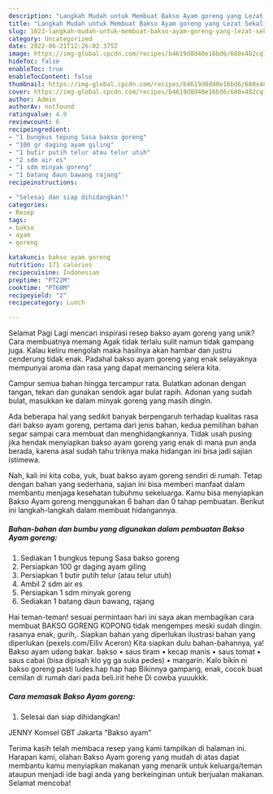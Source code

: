 ```yaml
---
description: "Langkah Mudah untuk Membuat Bakso Ayam goreng yang Lezat Sekali, Mantap"
title: "Langkah Mudah untuk Membuat Bakso Ayam goreng yang Lezat Sekali, Mantap"
slug: 1023-langkah-mudah-untuk-membuat-bakso-ayam-goreng-yang-lezat-sekali-mantap
category: Uncategorized
date: 2022-06-21T12:26:02.375Z
image: https://img-global.cpcdn.com/recipes/b4619d8d40e16bd6/680x482cq70/bakso-ayam-goreng-foto-resep-utama.jpg
hideToc: false
enableToc: true
enableTocContent: false
thumbnail: https://img-global.cpcdn.com/recipes/b4619d8d40e16bd6/680x482cq70/bakso-ayam-goreng-foto-resep-utama.jpg
cover: https://img-global.cpcdn.com/recipes/b4619d8d40e16bd6/680x482cq70/bakso-ayam-goreng-foto-resep-utama.jpg
author: Admin
authorAv: notfound
ratingvalue: 4.9
reviewcount: 6
recipeingredient:
- "1 bungkus tepung Sasa bakso goreng"
- "100 gr daging ayam giling"
- "1 butir putih telur atau telur utuh"
- "2 sdm air es"
- "1 sdm minyak goreng"
- "1 batang daun bawang rajang"
recipeinstructions:

- "Selesai dan siap dihidangkan!"
categories:
- Resep
tags:
- bakso
- ayam
- goreng

katakunci: bakso ayam goreng 
nutrition: 171 calories
recipecuisine: Indonesian
preptime: "PT22M"
cooktime: "PT60M"
recipeyield: "2"
recipecategory: Lunch

---
```



Selamat Pagi Lagi mencari inspirasi resep bakso ayam goreng yang unik? Cara membuatnya memang Agak tidak terlalu sulit namun tidak gampang juga. Kalau keliru mengolah maka hasilnya akan hambar dan justru cenderung tidak enak. Padahal bakso ayam goreng yang enak selayaknya mempunyai aroma dan rasa yang dapat memancing selera kita.


Campur semua bahan hingga tercampur rata. Bulatkan adonan dengan tangan, tekan dan gunakan sendok agar bulat rapih. Adonan yang sudah bulat, masukkan ke dalam minyak goreng yang masih dingin.

Ada beberapa hal yang sedikit banyak berpengaruh terhadap kualitas rasa dari bakso ayam goreng, pertama dari jenis bahan, kedua pemilihan bahan segar sampai cara membuat dan menghidangkannya. Tidak usah pusing jika hendak menyiapkan bakso ayam goreng yang enak di mana pun anda berada, karena asal sudah tahu triknya maka hidangan ini bisa jadi sajian istimewa.


Nah, kali ini kita coba, yuk, buat bakso ayam goreng sendiri di rumah. Tetap dengan bahan yang sederhana, sajian ini bisa memberi manfaat dalam membantu menjaga kesehatan tubuhmu sekeluarga. Kamu bisa menyiapkan Bakso Ayam goreng menggunakan 6 bahan dan 0 tahap pembuatan. Berikut ini langkah-langkah dalam membuat hidangannya.

<!--inarticleads1-->

##### Bahan-bahan dan bumbu yang digunakan dalam pembuatan Bakso Ayam goreng:

1. Sediakan 1 bungkus tepung Sasa bakso goreng
1. Persiapkan 100 gr daging ayam giling
1. Persiapkan 1 butir putih telur (atau telur utuh)
1. Ambil 2 sdm air es
1. Persiapkan 1 sdm minyak goreng
1. Sediakan 1 batang daun bawang, rajang


Hai teman-teman! sesuai permintaan hari ini saya akan membagikan cara membuat BAKSO GORENG KOPONG tidak mengempes meski sudah dingin. rasanya enak, gurih,. Siapkan bahan yang diperlukan ilustrasi bahan yang diperlukan (pexels.com/Eiliv Aceron) Kita siapkan dulu bahan-bahannya, ya! Bakso ayam udang bakar. bakso • saus tiram • kecap manis • saus tomat • saus cabai (bisa dipisah klo yg ga suka pedes) • margarin. Kalo bikin ni bakso goreng pasti ludes.hap hap hap Bikinnya gampang, enak, cocok buat cemilan di rumah dari pada beli.irit hehe Di cowba yuuukkk. 

<!--inarticleads2-->

##### Cara memasak Bakso Ayam goreng:


1. Selesai dan siap dihidangkan!

JENNY Komsel GBT Jakarta &#34;Bakso ayam&#34; 

Terima kasih telah membaca resep yang kami tampilkan di halaman ini. Harapan kami, olahan Bakso Ayam goreng yang mudah di atas dapat membantu kamu menyiapkan makanan yang menarik untuk keluarga/teman ataupun menjadi ide bagi anda yang berkeinginan untuk berjualan makanan. Selamat mencoba!
